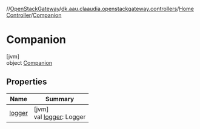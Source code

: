//[OpenStackGateway](../../../../index.md)/[dk.aau.claaudia.openstackgateway.controllers](../../index.md)/[HomeController](../index.md)/[Companion](index.md)

# Companion

[jvm]\
object [Companion](index.md)

## Properties

| Name | Summary |
|---|---|
| [logger](logger.md) | [jvm]<br>val [logger](logger.md): Logger |

